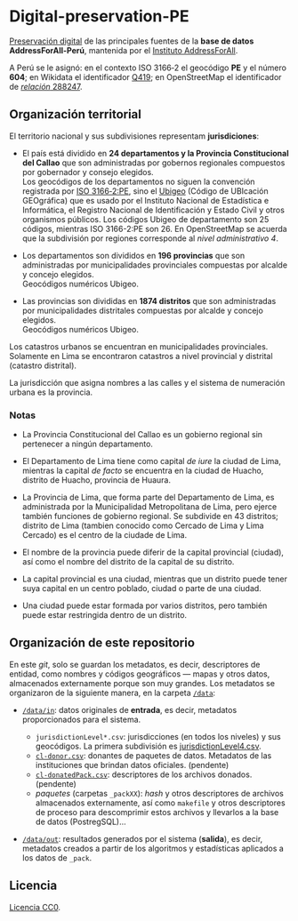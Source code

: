 # Digital-preservation-PE
[Preservación digital](https://en.wikipedia.org/wiki/Digital_preservation) de las principales fuentes de la **base de datos AddressForAll-Perú**, mantenida por el [Instituto AddressForAll](http://addressforall.org/).

A Perú se le asignó: en el contexto ISO&nbsp;3166&#8209;2 el geocódigo **PE** y el número **604**; en Wikidata el identificador [Q419](http://wikidata.org/entity/Q419); en OpenStreetMap el identificador de [*relación* 288247](http://osm.org/relation/288247).

## Organización territorial
El territorio nacional y sus subdivisiones representam **jurisdiciones**:

* El país está dividido en **24 departamentos y la Provincia Constitucional del Callao** que son administradas por gobernos regionales compuestos por gobernador y consejo elegidos. <br/>Los geocódigos de los departamentos no siguen la convención registrada por [ISO&nbsp;3166&#8209;2:PE](https://en.wikipedia.org/wiki/ISO_3166-2:PE), sino el [Ubigeo](https://es.wikipedia.org/wiki/Ubigeo) (Código de UBIcación GEOgráfica) que es usado por el Instituto Nacional de Estadística e Informática, el Registro Nacional de Identificación y Estado Civil y otros organismos públicos. Los códigos Ubigeo de departamento son 25 códigos, mientras ISO 3166-2:PE son 26. En OpenStreetMap se acuerda que la subdivisión por regiones corresponde al *nivel administrativo 4*.

* Los departamentos son divididos en **196 provincias** que son administradas por municipalidades provinciales compuestas por alcalde y concejo elegidos. <br/>Geocódigos numéricos Ubigeo.

* Las provincias son divididas en **1874 distritos** que son administradas por municipalidades distritales compuestas por alcalde y concejo elegidos. <br/>Geocódigos numéricos Ubigeo.

Los catastros urbanos se encuentran en municipalidades provinciales. Solamente en Lima se encontraron catastros a nivel provincial y distrital (catastro distrital).

La jurisdicción que asigna nombres a las calles y el sistema de numeración urbana es la provincia.

### Notas
* La Provincia Constitucional del Callao es un gobierno regional sin pertenecer a ningún departamento.

* El Departamento de Lima tiene como capital *de iure* la ciudad de Lima, mientras la capital *de facto* se encuentra en la ciudad de Huacho, distrito de Huacho, provincia de Huaura.

* La Provincia de Lima, que forma parte del Departamento de Lima, es administrada por la Municipalidad Metropolitana de Lima, pero ejerce también funciones de gobierno regional. Se subdivide en 43 distritos; distrito de Lima (tambien conocido como Cercado de Lima y Lima Cercado) es el centro de la ciudade de Lima.

* El nombre de la provincia puede diferir de la capital provincial (ciudad), así como el nombre del distrito de la capital de su distrito.

* La capital provincial es una ciudad, mientras que un distrito puede tener suya capital en un centro poblado, ciudad o parte de una ciudad.

* Una ciudad puede estar formada por varios distritos, pero también puede estar restringida dentro de un distrito.


## Organización de este repositorio

En este *git*, solo se guardan los metadatos, es decir, descriptores de entidad, como nombres y códigos geográficos &mdash; mapas y otros datos, almacenados externamente porque son muy grandes. Los metadatos se organizaron de la siguiente manera, en la carpeta [`/data`](./data):

* [`/data/in`](./data/in): datos originales de **entrada**, es decir, metadatos proporcionados para el sistema.
   * `jurisdictionLevel*.csv`:  jurisdicciones (en todos los niveles) y sus geocódigos. La primera subdivisión es [jurisdictionLevel4.csv](./data/in/jurisdictionLevel4.csv).
   * [`cl-donor.csv`](./data/in/cl-donor.csv): donantes de paquetes de datos. Metadatos de las instituciones que brindan datos oficiales. (pendente)
   * [`cl-donatedPack.csv`](./data/in/cl-donatedPack.csv): descriptores de los archivos donados. (pendente)
   * *paquetes* (carpetas `_packXX`): *hash*  y otros descriptores de archivos almacenados externamente, así como `makefile` y otros descriptores de proceso para descomprimir estos archivos y llevarlos a la base de datos (PostregSQL)... 

* [`/data/out`](./data/out): resultados generados por el sistema (**salida**), es decir, metadatos creados a partir de los algoritmos y estadísticas aplicados a los datos de `_pack`.

## Licencia
[Licencia CC0](https://creativecommons.org/publicdomain/zero/1.0/deed.es).

